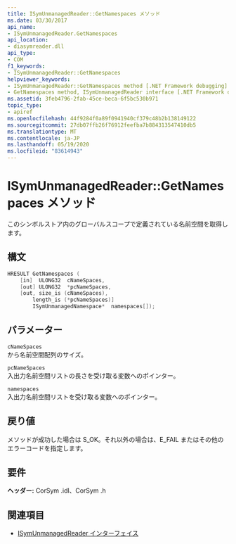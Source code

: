 ```yaml
---
title: ISymUnmanagedReader::GetNamespaces メソッド
ms.date: 03/30/2017
api_name:
- ISymUnmanagedReader.GetNamespaces
api_location:
- diasymreader.dll
api_type:
- COM
f1_keywords:
- ISymUnmanagedReader::GetNamespaces
helpviewer_keywords:
- ISymUnmanagedReader::GetNamespaces method [.NET Framework debugging]
- GetNamespaces method, ISymUnmanagedReader interface [.NET Framework debugging]
ms.assetid: 3feb4796-2fab-45ce-beca-6f5bc530b971
topic_type:
- apiref
ms.openlocfilehash: 44f9284f0a89f0941940cf379c48b2b138149122
ms.sourcegitcommit: 27db07ffb26f76912feefba7b884313547410db5
ms.translationtype: MT
ms.contentlocale: ja-JP
ms.lasthandoff: 05/19/2020
ms.locfileid: "83614943"
---
```

# <a name="isymunmanagedreadergetnamespaces-method"></a>ISymUnmanagedReader::GetNamespaces メソッド
このシンボルストア内のグローバルスコープで定義されている名前空間を取得します。  
  
## <a name="syntax"></a>構文  
  
```cpp  
HRESULT GetNamespaces (  
    [in]  ULONG32  cNameSpaces,  
    [out] ULONG32  *pcNameSpaces,  
    [out, size_is (cNameSpaces),  
        length_is (*pcNameSpaces)]  
        ISymUnmanagedNamespace*  namespaces[]);  
```  
  
## <a name="parameters"></a>パラメーター  
 `cNameSpaces`  
 から名前空間配列のサイズ。  
  
 `pcNameSpaces`  
 入出力名前空間リストの長さを受け取る変数へのポインター。  
  
 `namespaces`  
 入出力名前空間リストを受け取る変数へのポインター。  
  
## <a name="return-value"></a>戻り値  
 メソッドが成功した場合は S_OK。それ以外の場合は、E_FAIL またはその他のエラーコードを指定します。  
  
## <a name="requirements"></a>要件  
 **ヘッダー:** CorSym .idl、CorSym .h  
  
## <a name="see-also"></a>関連項目

- [ISymUnmanagedReader インターフェイス](isymunmanagedreader-interface.md)

